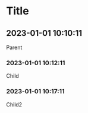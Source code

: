 # Title

## 2023-01-01 10:10:11
Parent

### 2023-01-01 10:12:11
Child

### 2023-01-01 10:17:11
Child2
